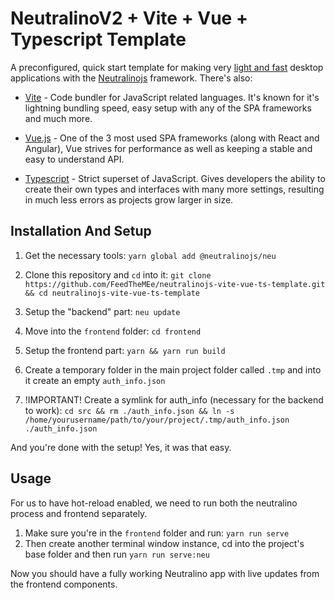 # NeutralinoV2 + Vite + Vue + Typescript Template
A preconfigured, quick start template for making very [light and fast](https://github.com/Elanis/web-to-desktop-framework-comparison) desktop applications with the [Neutralinojs](https://neutralino.js.org/) framework. There's also:
- [Vite](https://vitejs.dev/) - Code bundler for JavaScript related languages. It's known for it's lightning bundling speed, easy setup with any of the SPA frameworks and much more.

- [Vue.js](https://vuejs.org/) - One of the 3 most used SPA frameworks (along with React and Angular), Vue strives for performance as well as keeping a stable and easy to understand API.

- [Typescript](https://www.typescriptlang.org/) - Strict superset of JavaScript. Gives developers the ability to create their own types and interfaces with many more settings, resulting in much less errors as projects grow larger in size.


## Installation And Setup
1. Get the necessary tools: `yarn global add @neutralinojs/neu`

2. Clone this repository and `cd` into it: `git clone https://github.com/FeedTheMEe/neutralinojs-vite-vue-ts-template.git && cd neutralinojs-vite-vue-ts-template`

3. Setup the "backend" part: `neu update`

4. Move into the `frontend` folder: `cd frontend`

5. Setup the frontend part: `yarn && yarn run build`

6. Create a temporary folder in the main project folder called `.tmp` and into it create an empty `auth_info.json`

7. !IMPORTANT! Create a symlink for auth_info (necessary for the backend to work): `cd src && rm ./auth_info.json && ln -s /home/yourusername/path/to/your/project/.tmp/auth_info.json ./auth_info.json`

And you're done with the setup! Yes, it was that easy.


## Usage
For us to have hot-reload enabled, we need to run both the neutralino process and frontend separately.

1. Make sure you're in the `frontend` folder and run: `yarn run serve`
2. Then create another terminal window instance, cd into the project's base folder and then run `yarn run serve:neu`

Now you should have a fully working Neutralino app with live updates from the frontend components.
